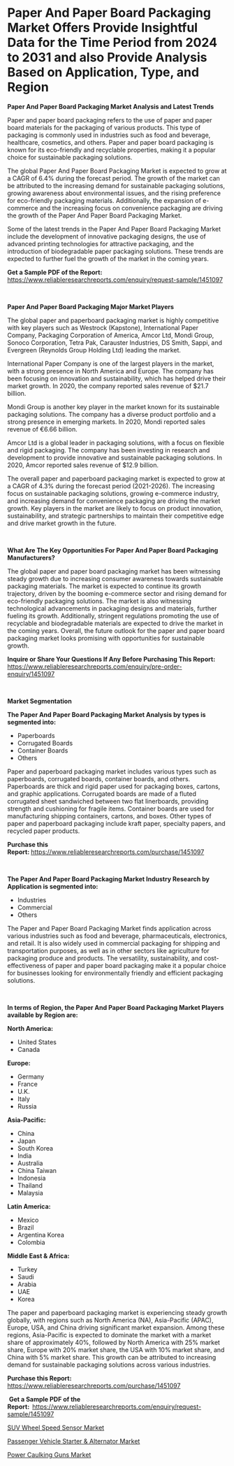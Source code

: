 <p><h1>Paper And Paper Board Packaging Market Offers Provide Insightful Data for the Time Period from 2024 to 2031 and also Provide Analysis Based on Application, Type, and Region</h1></p><p><strong>Paper And Paper Board Packaging Market Analysis and Latest Trends</strong></p>
<p><p>Paper and paper board packaging refers to the use of paper and paper board materials for the packaging of various products. This type of packaging is commonly used in industries such as food and beverage, healthcare, cosmetics, and others. Paper and paper board packaging is known for its eco-friendly and recyclable properties, making it a popular choice for sustainable packaging solutions.</p><p>The global Paper And Paper Board Packaging Market is expected to grow at a CAGR of 6.4% during the forecast period. The growth of the market can be attributed to the increasing demand for sustainable packaging solutions, growing awareness about environmental issues, and the rising preference for eco-friendly packaging materials. Additionally, the expansion of e-commerce and the increasing focus on convenience packaging are driving the growth of the Paper And Paper Board Packaging Market.</p><p>Some of the latest trends in the Paper And Paper Board Packaging Market include the development of innovative packaging designs, the use of advanced printing technologies for attractive packaging, and the introduction of biodegradable paper packaging solutions. These trends are expected to further fuel the growth of the market in the coming years.</p></p>
<p><strong>Get a Sample PDF of the Report:&nbsp;</strong> <a href="https://www.reliableresearchreports.com/enquiry/request-sample/1451097">https://www.reliableresearchreports.com/enquiry/request-sample/1451097</a></p>
<p>&nbsp;</p>
<p><strong>Paper And Paper Board Packaging Major Market Players</strong></p>
<p><p>The global paper and paperboard packaging market is highly competitive with key players such as Westrock (Kapstone), International Paper Company, Packaging Corporation of America, Amcor Ltd, Mondi Group, Sonoco Corporation, Tetra Pak, Carauster Industries, DS Smith, Sappi, and Evergreen (Reynolds Group Holding Ltd) leading the market.</p><p>International Paper Company is one of the largest players in the market, with a strong presence in North America and Europe. The company has been focusing on innovation and sustainability, which has helped drive their market growth. In 2020, the company reported sales revenue of $21.7 billion.</p><p>Mondi Group is another key player in the market known for its sustainable packaging solutions. The company has a diverse product portfolio and a strong presence in emerging markets. In 2020, Mondi reported sales revenue of €6.66 billion.</p><p>Amcor Ltd is a global leader in packaging solutions, with a focus on flexible and rigid packaging. The company has been investing in research and development to provide innovative and sustainable packaging solutions. In 2020, Amcor reported sales revenue of $12.9 billion.</p><p>The overall paper and paperboard packaging market is expected to grow at a CAGR of 4.3% during the forecast period (2021-2026). The increasing focus on sustainable packaging solutions, growing e-commerce industry, and increasing demand for convenience packaging are driving the market growth. Key players in the market are likely to focus on product innovation, sustainability, and strategic partnerships to maintain their competitive edge and drive market growth in the future.</p></p>
<p>&nbsp;</p>
<p><strong>What Are The Key Opportunities For Paper And Paper Board Packaging Manufacturers?</strong></p>
<p><p>The global paper and paper board packaging market has been witnessing steady growth due to increasing consumer awareness towards sustainable packaging materials. The market is expected to continue its growth trajectory, driven by the booming e-commerce sector and rising demand for eco-friendly packaging solutions. The market is also witnessing technological advancements in packaging designs and materials, further fueling its growth. Additionally, stringent regulations promoting the use of recyclable and biodegradable materials are expected to drive the market in the coming years. Overall, the future outlook for the paper and paper board packaging market looks promising with opportunities for sustainable growth.</p></p>
<p><strong>Inquire or Share Your Questions If Any Before Purchasing This Report:</strong> <a href="https://www.reliableresearchreports.com/enquiry/pre-order-enquiry/1451097">https://www.reliableresearchreports.com/enquiry/pre-order-enquiry/1451097</a></p>
<p>&nbsp;</p>
<p><strong>Market Segmentation</strong></p>
<p><strong>The Paper And Paper Board Packaging Market Analysis by types is segmented into:</strong></p>
<p><ul><li>Paperboards</li><li>Corrugated Boards</li><li>Container Boards</li><li>Others</li></ul></p>
<p><p>Paper and paperboard packaging market includes various types such as paperboards, corrugated boards, container boards, and others. Paperboards are thick and rigid paper used for packaging boxes, cartons, and graphic applications. Corrugated boards are made of a fluted corrugated sheet sandwiched between two flat linerboards, providing strength and cushioning for fragile items. Container boards are used for manufacturing shipping containers, cartons, and boxes. Other types of paper and paperboard packaging include kraft paper, specialty papers, and recycled paper products.</p></p>
<p><strong>Purchase this Report:&nbsp;</strong><a href="https://www.reliableresearchreports.com/purchase/1451097">https://www.reliableresearchreports.com/purchase/1451097</a></p>
<p>&nbsp;</p>
<p><strong>The Paper And Paper Board Packaging Market Industry Research by Application is segmented into:</strong></p>
<p><ul><li>Industries</li><li>Commercial</li><li>Others</li></ul></p>
<p><p>The Paper and Paper Board Packaging Market finds application across various industries such as food and beverage, pharmaceuticals, electronics, and retail. It is also widely used in commercial packaging for shipping and transportation purposes, as well as in other sectors like agriculture for packaging produce and products. The versatility, sustainability, and cost-effectiveness of paper and paper board packaging make it a popular choice for businesses looking for environmentally friendly and efficient packaging solutions.</p></p>
<p>&nbsp;</p>
<p><strong>In terms of Region, the Paper And Paper Board Packaging Market Players available by Region are:</strong></p>
<p>
    <p> <strong> North America: </strong>
        <ul>
            <li>United States</li>
            <li>Canada</li>
        </ul>
        </p> 
    <p> <strong> Europe: </strong>
        <ul>
            <li>Germany</li>
            <li>France</li>
            <li>U.K.</li>
            <li>Italy</li>
            <li>Russia</li>
        </ul>
        </p> 
    <p> <strong> Asia-Pacific: </strong>
        <ul>
            <li>China</li>
            <li>Japan</li>
            <li>South Korea</li>
            <li>India</li>
            <li>Australia</li>
            <li>China Taiwan</li>
            <li>Indonesia</li>
            <li>Thailand</li>
            <li>Malaysia</li>
        </ul>
        </p> 
    <p> <strong> Latin America: </strong>
        <ul>
            <li>Mexico</li>
            <li>Brazil</li>
            <li>Argentina Korea</li>
            <li>Colombia</li>
        </ul>
        </p> 
    <p> <strong> Middle East & Africa: </strong>
        <ul>
            <li>Turkey</li>
            <li>Saudi</li>
            <li>Arabia</li>
            <li>UAE</li>
            <li>Korea</li>
        </ul>
    </p>
    </p>
<p><p>The paper and paperboard packaging market is experiencing steady growth globally, with regions such as North America (NA), Asia-Pacific (APAC), Europe, USA, and China driving significant market expansion. Among these regions, Asia-Pacific is expected to dominate the market with a market share of approximately 40%, followed by North America with 25% market share, Europe with 20% market share, the USA with 10% market share, and China with 5% market share. This growth can be attributed to increasing demand for sustainable packaging solutions across various industries.</p></p>
<p><strong>Purchase this Report: </strong><a href="https://www.reliableresearchreports.com/purchase/1451097">https://www.reliableresearchreports.com/purchase/1451097</a></p>
<p>&nbsp;<strong>Get a Sample PDF of the Report:&nbsp;&nbsp;</strong><a href="https://www.reliableresearchreports.com/enquiry/request-sample/1451097">https://www.reliableresearchreports.com/enquiry/request-sample/1451097</a></p>
<p><strong></strong></p>
<p><p><a href="https://view.publitas.com/reportprime-1/suv-wheel-speed-sensor-market-size-furnishes-valuable-information-encompassing-market-share-market-trends-and-projections-spanning-from-2023-to-2030/">SUV Wheel Speed Sensor Market</a></p><p><a href="https://view.publitas.com/reportprime-1/passenger-vehicle-starter-alternator-market-offer-valuable-insights-into-market-size-market-share-market-trends-and-projections-spanning-from-2023-to-2030/">Passenger Vehicle Starter & Alternator Market</a></p><p><a href="https://view.publitas.com/reportprime-1/power-caulking-guns-market-size-and-examines-its-market-scope-with-a-primary-focus-on-growth-opportunities-and-forecasted-trends-spanning-from-2023-to-2030/">Power Caulking Guns Market</a></p></p>